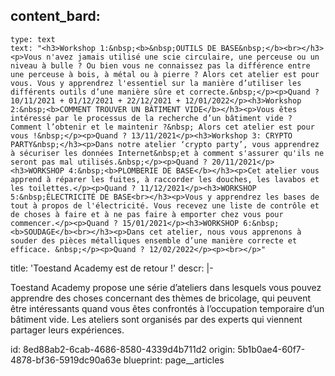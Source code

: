 content_bard:
  -
    type: text
    text: "<h3>Workshop 1:&nbsp;<b>&nbsp;OUTILS DE BASE&nbsp;</b><br></h3><p>Vous n'avez jamais utilisé une scie circulaire, une perceuse ou un niveau à bulle ? Ou bien vous ne connaissez pas la différence entre une perceuse à bois, à métal ou à pierre ? Alors cet atelier est pour vous. Vous y apprendrez l'essentiel sur la manière d’utiliser les différents outils d’une manière sûre et correcte.&nbsp;</p><p>Quand ? 10/11/2021 + 01/12/2021 + 22/12/2021 + 12/01/2022</p><h3>Workshop 2:&nbsp;<b>COMMENT TROUVER UN BÂTIMENT VIDE</b></h3><p>Vous êtes intéressé par le processus de la recherche d’un bâtiment vide ? Comment l’obtenir et le maintenir ?&nbsp; Alors cet atelier est pour vous !&nbsp;</p><p>Quand ? 13/11/2021</p><h3>Workshop 3: CRYPTO PARTY&nbsp;</h3><p>Dans notre atelier ‘crypto party’, vous apprendrez à sécuriser les données Internet&nbsp;et à comment s'assurer qu'ils ne seront pas mal utilisés.&nbsp;</p><p>Quand ? 20/11/2021</p><h3>WORKSHOP 4:&nbsp;<b>PLOMBERIE DE BASE</b></h3><p>Cet atelier vous apprend à réparer les fuites, à raccorder les douches, les lavabos et les toilettes.</p><p>Quand ? 11/12/2021</p><h3>WORKSHOP 5:&nbsp;ÉLECTRICITÉ DE BASE<br></h3><p>Vous y apprendrez les bases de tout à propos de l'électricité. Vous recevez une liste de contrôle et de choses à faire et à ne pas faire à emporter chez vous pour commencer.</p><p>Quand ? 15/01/2021</p><h3>WORKSHOP 6:&nbsp;<b>SOUDAGE</b><br></h3><p>Dans cet atelier, nous vous apprenons à souder des pièces métalliques ensemble d’une manière correcte et efficace. &nbsp;</p><p>Quand ? 12/02/2022</p><p><br></p>"
title: 'Toestand Academy est de retour !'
descr: |-
  <p>Toestand Academy propose une série d’ateliers dans lesquels vous pouvez apprendre des choses concernant des thèmes de bricolage, qui peuvent être intéressants quand vous êtes confrontés à l’occupation temporaire d’un bâtiment vide. Les ateliers sont organisés par des experts qui viennent partager leurs expériences.
  </p>
id: 8ed88ab2-6cab-4686-8580-4339d4b711d2
origin: 5b1b0ae4-60f7-4878-bf36-5919dc90a63e
blueprint: page__articles
